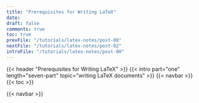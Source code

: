 ```yaml
---
title: "Prerequisites for Writing LaTeX"
date:
draft: false
comments: true
toc: true
prevFile: "/tutorials/latex-notes/post-00"
nextFile: "/tutorials/latex-notes/post-02"
introFile: "/tutorials/latex-notes/post-00"
---
```


{{< header "Prerequisites for Writing LaTeX" >}}
{{< intro part="one" length="seven-part" topic="writing LaTeX documents" >}}
{{< navbar >}}
{{< toc >}}

{{< navbar >}}
